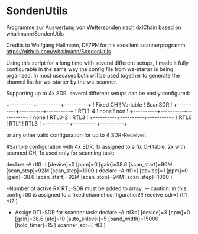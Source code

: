 # SondenUtils
Programme zur Auswertung von Wettersonden nach dxlChain based on whallmann/SondenUtils

Credits to Wolfgang Hallmann, DF7PN for his excellent scannerprogramm:
https://github.com/whallmann/SondenUtils

Using this script for a long time with several different setups, I made it fully configurable in the same way the config file from ws-starter is being organized.
In most usecases both will be used together to generate the channel list for ws-starter by the ws-scanner.

Supporting up to 4x SDR, several different setups can be easily configured:

+----------+----------+----------+
! Fixed CH ! Variable ! ScanSDR  ! 
+----------+----------+----------+
!  RTL1-4  !  none    !  non     !
+----------+----------+----------+
!  none    !  RTL0-2  !  RTL3    !
+----------+----------+----------+
!  RTL0    !  RTL1    !  RTL3    !
+----------+----------+----------+

or any other valid configuration for up to 4 SDR-Receiver. 

#Sample configuration with 4x SDR, 1x assigned to a fix CH table, 2x with scanned CH, 1x used only for scanning task:

declare -A rtl0=( [device]=0 [ppm]=0 [gain]=38.6 [scan_start]=90M [scan_stop]=92M [scan_step]=1000 )
declare -A rtl1=( [device]=1 [ppm]=0 [gain]=38.6 [scan_start]=92M [scan_stop]=94M [scan_step]=1000 )

*Number of active RX RTL-SDR must be added to array:
 -- caution: in this config rtl0 is assigned to a fixed channel configuration!!!
receive_sdr=( rtl1 rtl2 )

* Assign RTL-SDR for scanner task:
declare -A rtl3=( [device]=3 [ppm]=0 [gain]=38.6 [afc]=10 [auto_snlevel]=5 [band_width]=15000 [hold_timer]=15 )
scanner_sdr=( rtl3 )
